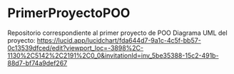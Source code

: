 # PrimerProyectoPOO
Repositorio correspondiente al primer proyecto de POO
Diagrama UML del proyecto:
https://lucid.app/lucidchart/fda644d7-9a1c-4c5f-bb57-0c13539dfced/edit?viewport_loc=-3898%2C-1130%2C5142%2C2191%2C0_0&invitationId=inv_5be35388-15c2-491b-88d7-bf74a9def267
